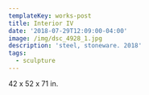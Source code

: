 ```yaml
---
templateKey: works-post
title: Interior IV
date: '2018-07-29T12:09:00-04:00'
image: /img/dsc_4928_1.jpg
description: 'steel, stoneware. 2018'
tags:
  - sculpture
---
```

42 x 52 x 71 in.
